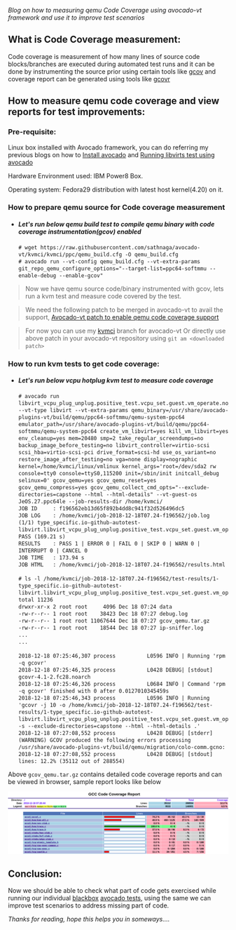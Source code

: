 _Blog on how to measuring qemu Code Coverage using avocado-vt framework and use it to improve test scenarios_

## What is Code Coverage measurement:
Code coverage is measurement of how many lines of source code blocks/branches
are executed during automated test runs and it can be done by instrumenting
the source prior using certain tools like [gcov](https://en.wikipedia.org/wiki/Gcov)
and coverage report can be generated using tools like [gcovr](https://gcovr.com/)

## How to measure qemu code coverage and view reports for test improvements:

### Pre-requisite:
Linux box installed with Avocado framework, you can do referring my previous blogs on how to
[Install avocado](https://sathnaga86.com/2018/05/17/testing-kvm-on-power-using-avocado-test.html) and [Running libvirts test using avocado](https://sathnaga86.com/2018/05/17/testing-kvm-through-libvirt-environment.html)

Hardware Environment used: IBM Power8 Box.

Operating system: Fedora29 distribution with
latest host kernel(4.20) on it.

### How to prepare qemu source for Code coverage measurement

* #### _Let's run below qemu build test to compile qemu binary with code coverage instrumentation(gcov) enabled_

    ```
    # wget https://raw.githubusercontent.com/sathnaga/avocado-vt/kvmci/kvmci/ppc/qemu_build.cfg -O qemu_build.cfg
    # avocado run --vt-config qemu_build.cfg --vt-extra-params git_repo_qemu_configure_options="--target-list=ppc64-softmmu --enable-debug --enable-gcov"
    ```

>Now we have qemu source code/binary instrumented with gcov, lets run a kvm test and measure code covered by the test.

>We need the following patch to be merged in avocado-vt to avail the support,
[Avocado-vt patch to enable qemu code coverage support](https://patch-diff.githubusercontent.com/raw/avocado-framework/avocado-vt/pull/1873.patch)

>For now you can use my [kvmci](https://github.com/sathnaga/avocado-vt/tree/kvmci) branch for avocado-vt Or directly use above patch in your avocado-vt repository using `git am <downloaded patch>`

### How to run kvm tests to get code coverage:

* #### _Let's run below vcpu hotplug kvm test to measure code coverage_

    ```
    # avocado run libvirt_vcpu_plug_unplug.positive_test.vcpu_set.guest.vm_operate.no_operation --vt-type libvirt --vt-extra-params qemu_binary=/usr/share/avocado-plugins-vt/build/qemu/ppc64-softmmu/qemu-system-ppc64 emulator_path=/usr/share/avocado-plugins-vt/build/qemu/ppc64-softmmu/qemu-system-ppc64 create_vm_libvirt=yes kill_vm_libvirt=yes env_cleanup=yes mem=20480 smp=2 take_regular_screendumps=no backup_image_before_testing=no libvirt_controller=virtio-scsi scsi_hba=virtio-scsi-pci drive_format=scsi-hd use_os_variant=no restore_image_after_testing=no vga=none display=nographic kernel=/home/kvmci/linux/vmlinux kernel_args='root=/dev/sda2 rw console=tty0 console=ttyS0,115200 init=/sbin/init initcall_debug selinux=0' gcov_qemu=yes gcov_qemu_reset=yes  gcov_qemu_compress=yes gcov_qemu_collect_cmd_opts="--exclude-directories=capstone --html --html-details" --vt-guest-os JeOS.27.ppc64le --job-results-dir /home/kvmci/
    JOB ID     : f196562eb13d65f892b4dd8c941f32d526496dc5
    JOB LOG    : /home/kvmci/job-2018-12-18T07.24-f196562/job.log
    (1/1) type_specific.io-github-autotest-libvirt.libvirt_vcpu_plug_unplug.positive_test.vcpu_set.guest.vm_operate.no_operation: PASS (169.21 s)
    RESULTS    : PASS 1 | ERROR 0 | FAIL 0 | SKIP 0 | WARN 0 | INTERRUPT 0 | CANCEL 0
    JOB TIME   : 173.94 s
    JOB HTML   : /home/kvmci/job-2018-12-18T07.24-f196562/results.html

    # ls -l /home/kvmci/job-2018-12-18T07.24-f196562/test-results/1-type_specific.io-github-autotest-libvirt.libvirt_vcpu_plug_unplug.positive_test.vcpu_set.guest.vm_operate.no_operation/
    total 11236
    drwxr-xr-x 2 root root     4096 Dec 18 07:24 data
    -rw-r--r-- 1 root root    38423 Dec 18 07:27 debug.log
    -rw-r--r-- 1 root root 11067644 Dec 18 07:27 gcov_qemu.tar.gz
    -rw-r--r-- 1 root root    18544 Dec 18 07:27 ip-sniffer.log
    ...
    ...

    2018-12-18 07:25:46,307 process          L0596 INFO | Running 'rpm -q gcovr'
    2018-12-18 07:25:46,325 process          L0428 DEBUG| [stdout] gcovr-4.1-2.fc28.noarch
    2018-12-18 07:25:46,326 process          L0684 INFO | Command 'rpm -q gcovr' finished with 0 after 0.0127010345459s
    2018-12-18 07:25:46,343 process          L0596 INFO | Running 'gcovr -j 10 -o /home/kvmci/job-2018-12-18T07.24-f196562/test-results/1-type_specific.io-github-autotest-libvirt.libvirt_vcpu_plug_unplug.positive_test.vcpu_set.guest.vm_operate.no_operation/gcov_qemu/gcov.html -s --exclude-directories=capstone --html --html-details .'
    2018-12-18 07:27:08,552 process          L0428 DEBUG| [stderr] (WARNING) GCOV produced the following errors processing /usr/share/avocado-plugins-vt/build/qemu/migration/colo-comm.gcno:
    2018-12-18 07:27:08,552 process          L0428 DEBUG| [stdout] lines: 12.2% (35112 out of 288554)
    ```

Above `gcov_qemu.tar.gz` contains detailed code coverage reports and can be viewed in browser, sample report looks like below

![](https://github.com/sathnaga/sathnaga.github.io/raw/master/resources/gcov_report.png)

## Conclusion:

Now we should be able to check what part of code gets exercised while running our individual [blackbox](https://en.wikipedia.org/wiki/Black-box_testing) [avocado tests](https://sathnaga86.com/2018/05/17/testing-kvm-on-power-using-avocado-test.html), using the same we can improve test scenarios to address missing part of code.

_Thanks for reading, hope this helps you in someways...._
